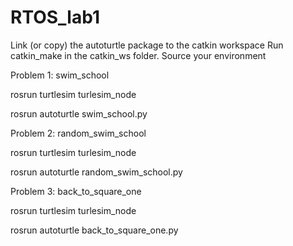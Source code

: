 # RTOS_lab1
Link (or copy) the autoturtle package to the catkin workspace
	  Run catkin_make in the catkin_ws folder. Source your environment

Problem 1: swim_school
  
rosrun turtlesim turlesim_node

rosrun autoturtle swim_school.py

Problem 2: random_swim_school

rosrun turtlesim turlesim_node

rosrun autoturtle random_swim_school.py

Problem 3: back_to_square_one

rosrun turtlesim turlesim_node
  
rosrun autoturtle back_to_square_one.py
 
  

